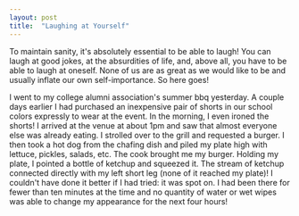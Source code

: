 ```yaml
---
layout: post
title:  "Laughing at Yourself"
---
```

To maintain sanity, it's absolutely essential to be able to laugh!  You can laugh at good jokes, at the absurdities of life, and, above all, you have to be able to laugh at oneself.  None of us are as great as we would like to be and usually inflate our own self-importance. So here goes!

I went to my college alumni association's summer bbq yesterday. A couple days earlier I had purchased an inexpensive pair of shorts in our school colors expressly to wear at the event. In the morning, I even ironed the shorts!  I arrived at the venue at about 1pm and saw that almost everyone else was already eating. I strolled over to the grill and requested a burger. I then took a hot dog from the chafing dish and piled my plate high with lettuce, pickles, salads, etc.  The cook brought me my burger. Holding  my plate, I pointed a bottle of ketchup and squeezed it. The stream of ketchup connected directly with my left short leg (none of it reached my plate)! I couldn't have done it better if I had tried: it was spot on. I had been there for fewer than ten minutes at the time and no quantity of water or wet wipes was able to change my appearance for the next four hours!
